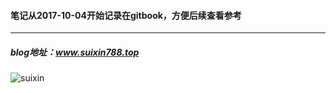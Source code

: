 #### 笔记从2017-10-04开始记录在gitbook，方便后续查看参考

---

##### blog地址：www.suixin788.top

![suixin](http://ox376n2jk.bkt.clouddn.com/前言.jpg)

